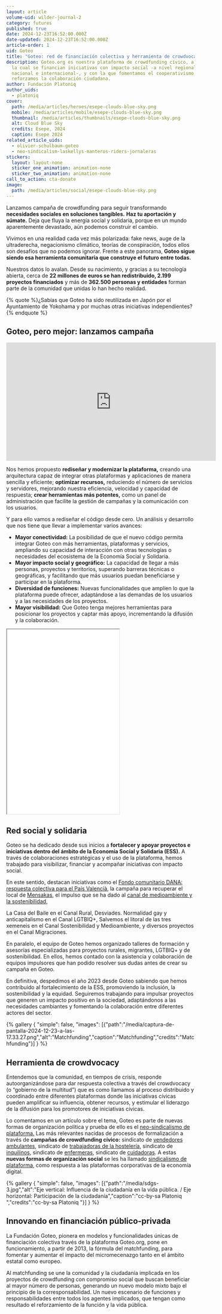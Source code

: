 ```yaml
---
layout: article
volume-uid: wilder-journal-2
category: futures
published: true
date: 2024-12-23T16:52:00.000Z
date-updated: 2024-12-23T16:52:00.000Z
article-order: 1
uid: Goteo
title: "Goteo: red de financiación colectiva y herramienta de crowdvocacy"
description: Goteo.org es nuestra plataforma de crowdfunding cívico, a través de
  la cual se financian iniciativas con impacto social -a nivel regional,
  nacional e internacional-, y con la que fomentamos el cooperativismo y
  reforzamos la colaboración ciudadana.
author: Fundación Platoniq
author_uids:
  - platoniq
cover:
  path: /media/articles/heroes/esepe-clouds-blue-sky.png
  mobile: /media/articles/mobile/esepe-clouds-blue-sky.png
  thumbnail: /media/articles/thumbnails/esepe-clouds-blue-sky.png
  alt: Cloud Blue Sky
  credits: Esepe, 2024
  caption: Esepe 2024
related_article_uids:
  - olivier-schulbaum-goteo
  - neo-sindicalism-laskellys-manteros-riders-jornaleras
stickers:
  layout: layout-none
  sticker_one_animation: animation-none
  sticker_two_animation: animation-none
call_to_action: cta-donate
image:
  path: /media/articles/social/esepe-clouds-blue-sky.png
---
```

Lanzamos campaña de crowdfunding para seguir transformando **necesidades sociales en soluciones tangibles.** **Haz tu aportación y súmate.** Deja que fluya la energía social y solidaria, porque en un mundo aparentemente devastado, aún podemos construir el cambio.

Vivimos en una realidad cada vez más polarizada: fake news, auge de la ultraderecha, negacionismo climático, teorías de conspiración, todos ellos son desafíos que no podemos ignorar. Frente a este panorama, **Goteo sigue siendo esa herramienta comunitaria que construye el futuro entre todas.**

Nuestros datos lo avalan. Desde su nacimiento, y gracias a su tecnología abierta, cerca de **22 millones de euros se han redistribuido, 2.199 proyectos financiados** y más de **362.500 personas y entidades** forman parte de la comunidad que unidas lo han hecho realidad. 

{% quote %}¿Sabías que Goteo ha sido reutilizada en Japón por el Ayuntamiento de Yokohama y por muchas otras iniciativas independientes? {% endquote %}

## **Goteo, pero mejor: lanzamos campaña**

<iframe width="560" height="315" src="https://www.youtube.com/embed/GyTWubZyegQ?si=2v1_6w0jpy8apBYk" title="YouTube video player" frameborder="0" allow="accelerometer; autoplay; clipboard-write; encrypted-media; gyroscope; picture-in-picture; web-share" referrerpolicy="strict-origin-when-cross-origin" allowfullscreen></iframe>

Nos hemos propuesto **rediseñar y modernizar la plataforma,** creando una arquitectura capaz de integrar otras plataformas y aplicaciones de manera sencilla y eficiente; **optimizar recursos,** reduciendo el número de servicios y servidores, mejorando nuestra eficiencia, velocidad y capacidad de respuesta; **crear herramientas más potentes,** como un panel de administración que facilite la gestión de campañas y la comunicación con los usuarios.

Y para ello vamos a rediseñar el código desde cero. Un análisis y desarrollo que nos tiene que llevar a implementar varios avances:

* **Mayor conectividad:** La posibilidad de que el nuevo código permita integrar Goteo con más herramientas, plataformas y servicios, ampliando su capacidad de interacción con otras tecnologías o necesidades del ecosistema de la Economía Social y Solidaria.
* **Mayor impacto social y geográfico:** La capacidad de llegar a más personas, proyectos y territorios, superando barreras técnicas o geográficas, y facilitando que más usuarios puedan beneficiarse y participar en la plataforma.
* **Diversidad de funciones:** Nuevas funcionalidades que amplíen lo que la plataforma puede ofrecer, adaptándose a las demandas de los usuarios y a las necesidades de los proyectos.
* **Mayor visibilidad:** Que Goteo tenga mejores herramientas para posicionar los proyectos y captar más apoyo, incrementando la difusión y la colaboración.

<iframe frameborder="5" height="492px" src="//www.goteo.org/widget/project/goteo-pero-mejor" width="300px" scrolling="no"></iframe>

## **Red social y solidaria**

Goteo se ha dedicado desde sus inicios a **fortalecer y apoyar proyectos e iniciativas dentro del ámbito de la Economía Social y Solidaria (ESS).** A través de colaboraciones estratégicas y el uso de la plataforma, hemos trabajado para visibilizar, financiar y acompañar iniciativas con impacto social.

En este sentido, destacan iniciativas como el [Fondo comunitario DANA: respuesta colectiva para el País Valencià](https://www.goteo.org/project/fons-comunitari-per-la-dana-resposta-collectiva-pe), la campaña para recuperar el local de [Mensakas](https://www.goteo.org/project/mensakas-en-perill), el impulso que se ha dado al [canal de medioambiente y la sostenibilidad](https://www.goteo.org/channel/sostenibilidad/available),  



La Casa del Baile en el Canal Rural, Desviades. Normalidad gay y anticapitalismo en el Canal LGTBIQ+, Salvemos el litoral de las tres xemeneis en el Canal Sostenibilidad y Medioambiente, y diversos proyectos en el Canal Migraciones.

En paralelo, el equipo de Goteo hemos organizado talleres de formación y asesorías especializadas para proyectos rurales, migrantes, LGTBIQ+ y de sostenibilidad. En ellos, hemos contado con la asistencia y colaboración de equipos impulsores que han podido resolver sus dudas antes de crear su campaña en Goteo.

En definitiva, despedimos el año 2023 desde Goteo sabiendo que hemos contribuido al fortalecimiento de la ESS, promoviendo la inclusión, la sostenibilidad y la equidad. Seguiremos trabajando para impulsar proyectos que generen un impacto positivo en la sociedad, adaptándonos a las necesidades cambiantes y fomentando la colaboración entre diferentes actores del sector.

{% gallery { "simple": false, "images": [{"path":"/media/captura-de-pantalla-2024-12-23-a-las-17.33.27.png","alt":"Matchfunding","caption":"Matchfunding","credits":"Matchfunding"}] } %}

## **Herramienta de crowdvocacy** 

Entendemos que la comunidad, en tiempos de crisis, responde autoorganizándose para dar respuesta colectiva a través del crowdvocacy (o “gobierno de la multitud”) que es como llamamos al proceso distribuido y coordinado entre diferentes plataformas donde las iniciativas cívicas pueden amplificar su influencia, obtener recursos, y estimular el liderazgo de la difusión para los promotores de iniciativas cívicas.

Lo comentamos en un artículo sobre el tema, Goteo es parte de nuevas formas de organización política y prueba de ello es el [neo-sindicalismo de plataforma.](https://journal.platoniq.net/es/wilder-journal-2/deep-dives/neo-sindicalismo/) Las más relevantes nacidas de procesos de formalización a través de **campañas de crowdfunding cívico:** sindicato de [vendedores ambulantes](https://www.goteo.org/project/top-manta-bcn), sindicato de [trabajadoras de la hostelería](https://www.goteo.org/project/las-kellys), sindicato de [inquilinos](https://www.goteo.org/project/sindicat-de-llogaters-i-llogateres), sindicato de [enfermeras](https://www.goteo.org/project/masenfermeria), sindicato de [cuidadoras](https://www.goteo.org/project/quien-cuida-a-las-que-cuidan). A estas **nuevas formas de organización social** se les ha llamado [sindicalismo de plataforma](https://meta.decidim.org/conferences/DecidimFest21/f/1657/meetings/1634), como respuesta a las plataformas corporativas de la economía digital.

{% gallery { "simple": false, "images": [{"path":"/media/sdgs-3.jpg","alt":"Eje vertical: Influencia de la ciudadanía en la vida pública. / Eje horizontal: Participación de la ciudadanía","caption":"cc-by-sa Platoniq ","credits":"cc-by-sa Platoniq "}] } %}

## **Innovando en financiación público-privada**

La Fundación Goteo, pionera en modelos y funcionalidades únicas de financiación colectiva través de la plataforma Goteo.org, pone en funcionamiento, a partir de 2013, la fórmula del matchfunding, para fomentar y aumentar el impacto del micromecenazgo tanto en el ámbito estatal como europeo.

Al matchfunding se une la comunidad y la ciudadanía implicada en los proyectos de crowdfunding con compromiso social que buscan beneficiar al mayor número de personas, generando un nuevo modelo mixto bajo el principio de la corresponsabilidad. Un nuevo escenario de funciones y responsabilidades entre todos los agentes implicados, que tengan como resultado el reforzamiento de la función y la vida pública.
